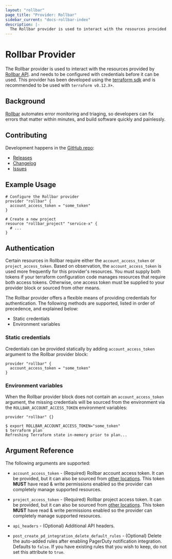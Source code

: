 ```yaml
---
layout: "rollbar"
page_title: "Provider: Rollbar"
sidebar_current: "docs-rollbar-index"
description: |-
  The Rollbar provider is used to interact with the resources provided by the Rollbar API.
---
```


# Rollbar Provider

The Rollbar provider is used to interact with the resources provided by [Rollbar API](https://docs.rollbar.com/reference).
and needs to be configured with credentials before it can be used. This provider has been developed
using the [terraform sdk](https://github.com/hashicorp/terraform-plugin-sdk) and is recommended to be used with `terraform v0.12.X+`.

## Background

[Rollbar](https://rollbar.com) automates error monitoring and triaging, so developers can fix errors that matter within minutes,
and build software quickly and painlessly.

## Contributing

Development happens in the [GitHub repo](https://github.com/davidji99/terraform-provider-rollbar):

* [Releases](https://github.com/davidji99/terraform-provider-rollbar/releases)
* [Changelog](https://github.com/davidji99/terraform-provider-rollbar/blob/master/CHANGELOG.md)
* [Issues](https://github.com/davidji99/terraform-provider-rollbar/issues)

## Example Usage

```hcl
# Configure the Rollbar provider
provider "rollbar" {
  account_access_token = "some_token"
}

# Create a new project
resource "rollbar_project" "service-x" {
  # ...
}
```

## Authentication

Certain resources in Rollbar require either the `account_access_token` or `project_access_token`. Based on observation,
the `account_access_token` is used more frequently for this provider's resources. You must supply both tokens 
if your terraform configuration code manages resources that require both access tokens. Otherwise, one access token
must be supplied to your provider block or sourced from other means.

The Rollbar provider offers a flexible means of providing credentials for authentication.
The following methods are supported, listed in order of precedence, and explained below:

* Static credentials
* Environment variables

### Static credentials

Credentials can be provided statically by adding `account_access_token` argument
to the Rollbar provider block:

```hcl
provider "rollbar" {
  account_access_token = "some_token"
}
```

### Environment variables

When the Rollbar provider block does not contain an `account_access_token`
argument, the missing credentials will be sourced from the environment via the
`ROLLBAR_ACCOUNT_ACCESS_TOKEN` environment variables:

```hcl
provider "rollbar" {}
```

```shell
$ export ROLLBAR_ACCOUNT_ACCESS_TOKEN="some_token"
$ terraform plan
Refreshing Terraform state in-memory prior to plan...
```

## Argument Reference

The following arguments are supported:

* `account_access_token` - (Required) Rollbar account access token. It can be provided, but it can also
be sourced from [other locations](#Authentication). This token **MUST** have read & write permissions enabled
so the provider can completely manage supported resources.

* `project_access_token` - (Required) Rollbar project access token. It can be provided, but it can also
be sourced from [other locations](#Authentication). This token **MUST** have read & write permissions enabled
so the provider can completely manage supported resources.

* `api_headers` - (Optional) Additional API headers.

* `post_create_pd_integration_delete_default_rules` - (Optional) Delete the auto-added rules after enabling
PagerDuty notification integration. Defaults to `false`. If you have existing rules that you wish to keep, do not set this
attribute to `true`.